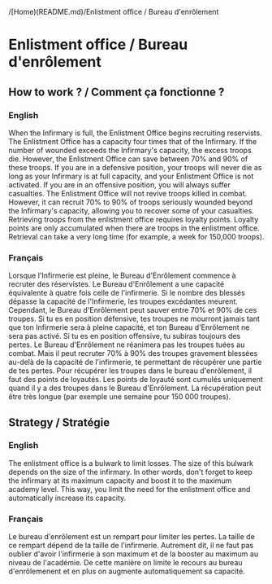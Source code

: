 /[Home)(README.md)/Enlistment office / Bureau d'enrôlement

# Enlistment office / Bureau d'enrôlement

## How to work ? / Comment ça fonctionne ?

### English
When the Infirmary is full, the Enlistment Office begins recruiting reservists.
The Enlistment Office has a capacity four times that of the Infirmary. If the number of wounded exceeds the Infirmary's capacity, the excess troops die.
However, the Enlistment Office can save between 70% and 90% of these troops.
If you are in a defensive position, your troops will never die as long as your Infirmary is at full capacity, and your Enlistment Office is not activated.
If you are in an offensive position, you will always suffer casualties. The Enlistment Office will not revive troops killed in combat.
However, it can recruit 70% to 90% of troops seriously wounded beyond the Infirmary's capacity, allowing you to recover some of your casualties. Retrieving troops from the enlistment office requires loyalty points. Loyalty points are only accumulated when there are troops in the enlistment office.
Retrieval can take a very long time (for example, a week for 150,000 troops).

### Français
Lorsque l'Infirmerie est pleine, le Bureau d'Enrôlement commence à recruter des réservistes.
Le Bureau d'Enrôlement a une capacité équivalente à quatre fois celle de l'infirmerie. Si le nombre des blessés dépasse la capacité de l'Infirmerie, les troupes excédantes meurent.
Cependant, le Bureau d'Enrôlement peut sauver entre 70% et 90% de ces troupes.
Si tu es en position défensive, tes troupes ne mourront jamais tant que ton Infirmerie sera à pleine capacité, et ton Bureau d'Enrôlement ne sera pas activé.
Si tu es en position offensive, tu subiras toujours des pertes. Le Bureau d'Enrôlement ne réanimera pas les troupes tuées au combat. 
Mais il peut recruter 70% à 90% des troupes gravement blessées au-delà de la capacité de l'infirmerie, te permettant de récupérer une partie de tes pertes.
Pour récupérer les troupes dans le bureau d'enrôlement, il faut des points de loyautés. Les points de loyauté sont cumulés uniquement quand il y a des troupes dans le Bureau d'Enrôlement.
La récupération peut être très longue (par exemple une semaine pour 150 000 troupes).


## Strategy / Stratégie

### English
The enlistment office is a bulwark to limit losses. The size of this bulwark depends on the size of the infirmary.
In other words, don't forget to keep the infirmary at its maximum capacity and boost it to the maximum academy level.
This way, you limit the need for the enlistment office and automatically increase its capacity.

### Français
Le bureau d'enrôlement est un rempart pour limiter les pertes. La taille de ce rempart dépend de la taille de l'infirmerie. 
Autrement dit, il ne faut pas oublier d'avoir l'infirmerie à son maximum et de la booster au maximum au niveau de l'académie. 
De cette manière on limite le recours au bureau d'enrôlemenent et en plus on augmente automatiquement sa capacité.

